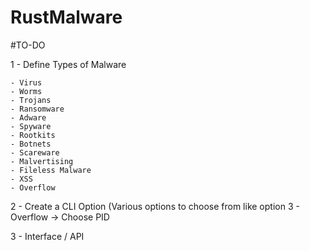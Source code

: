 # RustMalware

#TO-DO

1 - Define Types of Malware

	- Virus
	- Worms
	- Trojans
	- Ransomware
	- Adware
	- Spyware
	- Rootkits
	- Botnets
	- Scareware
	- Malvertising
	- Fileless Malware
	- XSS
 	- Overflow

2 - Create a CLI Option (Various options to choose from like option 3 - Overflow -> Choose PID

3 - Interface / API

